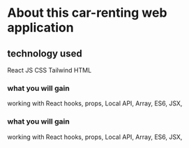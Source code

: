 #  About this car-renting web application

## technology used
React JS
CSS
Tailwind
HTML


### what you will gain
working with React hooks,
props,
Local API,
Array,
ES6,
JSX,

### what you will gain
working with React hooks,
props,
Local API,
Array,
ES6,
JSX,